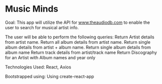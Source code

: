 # Music Minds

Goal:
This app will utilize the API for www.theaudiodb.com to enable the user to search for musical artist info.

The user will be able to perform the following queries:
Return Artist details from artist name. Return all album details from artist name. Return single album details from artist + album name. Return single album details from album name Return track details from artist/track name Return Discography for an Artist with Album names and year only

Technologies Used:
React,
Axios

Bootstrapped using:
Using create-react-app
